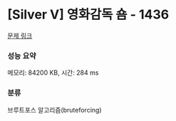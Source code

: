 # [Silver V] 영화감독 숌 - 1436 

[문제 링크](https://www.acmicpc.net/problem/1436) 

### 성능 요약

메모리: 84200 KB, 시간: 284 ms

### 분류

브루트포스 알고리즘(bruteforcing)

